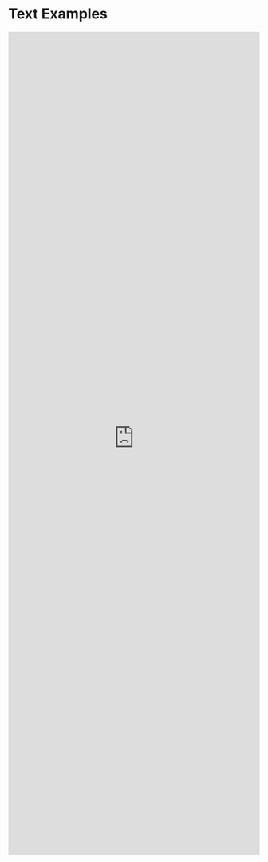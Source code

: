 # Text Examples

<iframe 
    title='Text Examples'
    src='https://fabricweb.z5.web.core.windows.net/pr-deploy-site/refs/heads/master/fabric-website-resources/dist/index.html#/examples/text?docsExample=true'
    frameborder='no'
    height='1650'
    style='width: 100%;'
>